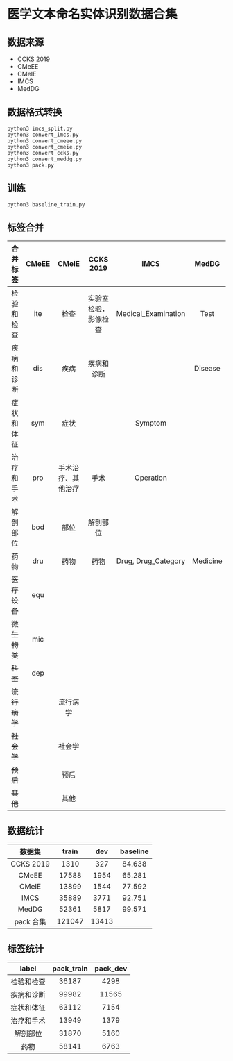 # 医学文本命名实体识别数据合集



## 数据来源

- CCKS 2019
- CMeEE
- CMeIE
- IMCS
- MedDG



## 数据格式转换

```shell
python3 imcs_split.py
python3 convert_imcs.py
python3 convert_cmeee.py
python3 convert_cmeie.py
python3 convert_ccks.py
python3 convert_meddg.py
python3 pack.py
```



## 训练

```shell
python3 baseline_train.py
```



## 标签合并
|   合并标签   | CMeEE |       CMeIE        |      CCKS 2019       |        IMCS         |  MedDG   |
| :----------: | :---: | :----------------: | :------------------: | :-----------------: | :------: |
|  检验和检查  |  ite  |        检查        | 实验室检验，影像检查 | Medical_Examination |   Test   |
|  疾病和诊断  |  dis  |        疾病        |      疾病和诊断      |                     | Disease  |
|  症状和体征  |  sym  |        症状        |                      |       Symptom       |          |
|  治疗和手术  |  pro  | 手术治疗、其他治疗 |         手术         |      Operation      |          |
|   解剖部位   |  bod  |        部位        |       解剖部位       |                     |          |
|     药物     |  dru  |        药物        |         药物         | Drug, Drug_Category | Medicine |
| ~~医疗设备~~ |  equ  |                    |                      |                     |          |
| ~~微生物类~~ |  mic  |                    |                      |                     |          |
|   ~~科室~~   |  dep  |                    |                      |                     |          |
| ~~流行病学~~ |       |      流行病学      |                      |                     |          |
|  ~~社会学~~  |       |       社会学       |                      |                     |          |
|   ~~预后~~   |       |        预后        |                      |                     |          |
|   ~~其他~~   |       |        其他        |                      |                     |          |



## 数据统计

| 数据集 | train | dev  | baseline |
| :----: | :---: | :--: | :------: |
| CCKS 2019 | 1310  | 327  | 84.638 |
| CMeEE  | 17588 | 1954 | 65.281 |
| CMeIE  | 13899 | 1544 | 77.592 |
| IMCS   | 35889 | 3771 | 92.751 |
| MedDG  | 52361 | 5817 | 99.571 |
| pack 合集 | 121047 | 13413 |          |



## 标签统计

|   label    | pack_train | pack_dev |
| :--------: | :--------: | :------: |
| 检验和检查 |   36187    |   4298   |
| 疾病和诊断 |   99982    |  11565   |
| 症状和体征 |   63112    |   7154   |
| 治疗和手术 |   13949    |   1379   |
|  解剖部位  |   31870    |   5160   |
|    药物    |   58141    |   6763   |

